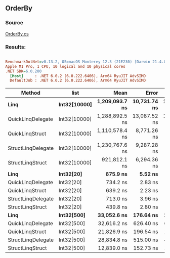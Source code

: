 ﻿## OrderBy

### Source
[OrderBy.cs](../../QuickLinq.Benchmarks/Cases/OrderBy.cs)

### Results:
``` ini

BenchmarkDotNet=v0.13.2, OS=macOS Monterey 12.3 (21E230) [Darwin 21.4.0]
Apple M1 Pro, 1 CPU, 10 logical and 10 physical cores
.NET SDK=6.0.200
  [Host]     : .NET 6.0.2 (6.0.222.6406), Arm64 RyuJIT AdvSIMD
  DefaultJob : .NET 6.0.2 (6.0.222.6406), Arm64 RyuJIT AdvSIMD


```
|             Method |         list |           Mean |        Error |       StdDev |    Gen0 | Allocated |
|------------------- |------------- |---------------:|-------------:|-------------:|--------:|----------:|
|               **Linq** | **Int32[10000]** | **1,209,093.7 ns** | **10,731.74 ns** | **10,038.48 ns** | **54.6875** |  **120313 B** |
|  QuickLinqDelegate | Int32[10000] | 1,288,892.5 ns | 13,087.52 ns | 12,242.07 ns |       - |       1 B |
|    QuickLinqStruct | Int32[10000] | 1,110,578.4 ns |  8,771.26 ns |  8,204.64 ns |       - |       1 B |
| StructLinqDelegate | Int32[10000] | 1,230,767.6 ns |  9,287.28 ns |  8,232.93 ns |       - |     346 B |
|   StructLinqStruct | Int32[10000] |   921,812.1 ns |  6,294.36 ns |  5,887.75 ns |       - |     129 B |
|               **Linq** |    **Int32[20]** |       **675.9 ns** |      **5.52 ns** |      **5.16 ns** |  **0.2632** |     **552 B** |
|  QuickLinqDelegate |    Int32[20] |       734.2 ns |      2.83 ns |      2.65 ns |       - |         - |
|    QuickLinqStruct |    Int32[20] |       639.2 ns |      2.23 ns |      2.08 ns |       - |         - |
| StructLinqDelegate |    Int32[20] |       713.0 ns |      3.96 ns |      3.71 ns |  0.0420 |      88 B |
|   StructLinqStruct |    Int32[20] |       439.8 ns |      2.80 ns |      2.48 ns |       - |         - |
|               **Linq** |   **Int32[500]** |    **33,052.6 ns** |    **176.64 ns** |    **165.23 ns** |  **2.9907** |    **6312 B** |
|  QuickLinqDelegate |   Int32[500] |    32,616.2 ns |    626.40 ns |    696.24 ns |       - |         - |
|    QuickLinqStruct |   Int32[500] |    21,826.9 ns |    196.54 ns |    183.85 ns |       - |         - |
| StructLinqDelegate |   Int32[500] |    28,834.8 ns |    515.00 ns |    481.73 ns |  0.0305 |      88 B |
|   StructLinqStruct |   Int32[500] |    12,839.0 ns |    152.73 ns |    127.54 ns |       - |         - |
